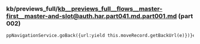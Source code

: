 ### kb/previews_full/kb__previews_full__flows__master-first__master-and-slot@auth.har.part041.md.part001.md (part 002)

```md
ppNavigationService.goBack({url:yield this.moveRecord.getBackUrl(e)})}else this.navigationServic
```

```
